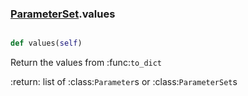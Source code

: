 ### [ParameterSet](ParameterSet.md).values

```py

def values(self)

```



Return the values from :func:`to_dict`

:return: list of :class:`Parameter`s or :class:`ParameterSet`s

